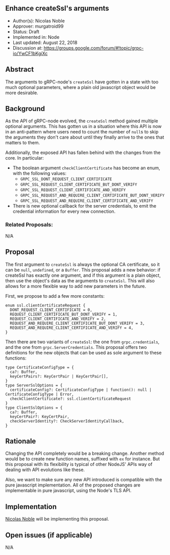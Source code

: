 Enhance createSsl's arguments
----
* Author(s): Nicolas Noble
* Approver: murgatroid99
* Status: Draft
* Implemented in: Node
* Last updated: August 22, 2018
* Discussion at: https://groups.google.com/forum/#!topic/grpc-io/YwCF1bKgiXc

## Abstract
The arguments to gRPC-node's `createSsl` have gotten in a state with too much optional parameters, where a plain old javascript object would be more desirable.

## Background
As the API of gRPC-node evolved, the `createSsl` method gained multiple optional arguments. This has gotten us in a situation where this API is now in an anti-pattern where users need to count the number of `null`s to skip the arguments they don't care about until they finally arrive to the ones that matters to them.

Additionally, the exposed API has fallen behind with the changes from the core. In particular:

 - The boolean argument `checkClientCertificate` has become an enum, with the following values:
   - `GRPC_SSL_DONT_REQUEST_CLIENT_CERTIFICATE`
   - `GRPC_SSL_REQUEST_CLIENT_CERTIFICATE_BUT_DONT_VERIFY`
   - `GRPC_SSL_REQUEST_CLIENT_CERTIFICATE_AND_VERIFY`
   - `GRPC_SSL_REQUEST_AND_REQUIRE_CLIENT_CERTIFICATE_BUT_DONT_VERIFY`
   - `GRPC_SSL_REQUEST_AND_REQUIRE_CLIENT_CERTIFICATE_AND_VERIFY`
 - There is new optional callback for the server credentials, to emit the credential information for every new connection.

### Related Proposals:
N/A

## Proposal
The first argument to `createSsl` is always the optional CA certificate, so it can be `null`, `undefined`, or a `Buffer`. This proposal adds a new behavior: if createSsl has exactly one argument, and if this argument is a plain object, then use the object's data as the arguments to `createSsl`. This will also allows for a more flexible way to add new parameters in the future.

First, we propose to add a few more constants:
```
enum ssl.clientCertificateRequest {
  DONT_REQUEST_CLIENT_CERTIFICATE = 0,
  REQUEST_CLIENT_CERTIFICATE_BUT_DONT_VERIFY = 1,
  REQUEST_CLIENT_CERTIFICATE_AND_VERIFY = 2,
  REQUEST_AND_REQUIRE_CLIENT_CERTIFICATE_BUT_DONT_VERIFY = 3,
  REQUEST_AND_REQUIRE_CLIENT_CERTIFICATE_AND_VERIFY = 4,
}
```

Then there are two variants of `createSsl`: the one from `grpc.credentials`, and the one from `grpc.ServerCredentials`. This proposal offers two definitions for the new objects that can be used as sole argument to these functions:
```
type CertificateConfigType = {
  ca?: Buffer,
  keyCertPairs?: KeyCertPair | KeyCertPair[],
}
type ServerSslOptions = {
  certificateConfig?: CertificateConfigType | function(): null | CertificateConfigType | Error,
  checkClientCertificate?: ssl.clientCertificateRequest
}
type ClientSslOptions = {
  ca?: Buffer,
  keyCertPair?: KeyCertPair,
  checkServerIdentity?: CheckServerIdentityCallback,
}
```

## Rationale
Changing the API completely would be a breaking change. Another method would be to create new function names, suffixed with `ex` for instance. But this proposal with its flexibility is typical of other NodeJS' APIs way of dealing with API evolutions like these.

Also, we want to make sure any new API introduced is compatible with the pure javascript implementation. All of the proposed changes are implementable in pure javascript, using the Node's TLS API.

## Implementation
[Nicolas Noble](https://github.com/nicolasnoble) will be implementing this proposal.

## Open issues (if applicable)
N/A

